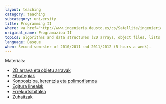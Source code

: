 ```yaml
--- 
layout: teaching
category: teaching
subcategory: university
title: Programming II
where: <a href="http://www.ingenieria.deusto.es/cs/Satellite/ingenieria/es/estudios-0/estudios-ingenieria-grado/ingenieria-informatica/ingenieria-informatica/">BSc in Computer Engineering</a>
original_name: Programazioa II
topics: algorithms and data structures (2D arrays, object files, lists, queues, stacks and trees).
language: Basque
when: Second semester of 2010/2011 and 2011/2012 (5 hours a week).
--- 
```


<p>Materials:</p>
<ul>
<li><a href="http://www.slideshare.net/twolf/2d-arraya-eta-objetu-arrayak" target="_blank">2D arraya eta objetu arrayak</a></li>
<li><a href="http://www.slideshare.net/twolf/02-fitxategiak" target="_blank">Fitxategiak</a></li>
<li><a href="http://www.slideshare.net/twolf/konposizioa-herentzia-eta-polimorfismoa" target="_blank">Konposizioa, herentzia eta polimorfismoa</a></li>
<li><a href="http://www.slideshare.net/twolf/egitura-linealak" target="_blank">Egitura linealak</a></li>
<li><a href="http://www.slideshare.net/twolf/errekurtsibitatea" target="_blank">Errekurtsibitatea</a></li>
<li><a href="http://www.slideshare.net/twolf/zuhaitzak-9797376" target="_blank">Zuhaitzak</a></li>
</ul>